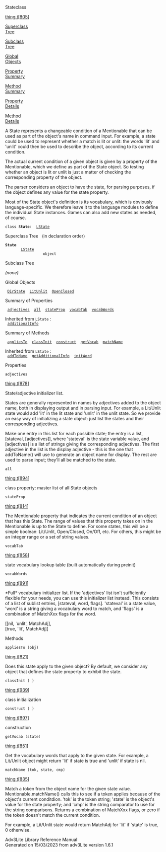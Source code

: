 ---
---
<span class="title">State</span><span class="type">class</span>

[thing.t](../file/thing.t.html)\[[805](../source/thing.t.html#805)\]

[Superclass  
Tree](#_SuperClassTree_)

[Subclass  
Tree](#_SubClassTree_)

[Global  
Objects](#_ObjectSummary_)

[Property  
Summary](#_PropSummary_)

[Method  
Summary](#_MethodSummary_)

[Property  
Details](#_Properties_)

[Method  
Details](#_Methods_)

<div class="fdesc">

A State represents a changeable condition of a Mentionable that can be
used as part of the object's name in command input. For example, a state
could be used to represent whether a match is lit or unlit: the words
'lit' and 'unlit' could then be used to describe the object, according
to its current condition.

The actual current condition of a given object is given by a property of
the Mentionable, which we define as part of the State object. So testing
whether an object is lit or unlit is just a matter of checking the
corresponding property of the object.

The parser considers an object to have the state, for parsing purposes,
if the object defines any value for the state property.

Most of the State object's definition is its vocabulary, which is
obviously language-specific. We therefore leave it to the language
modules to define the individual State instances. Games can also add new
states as needed, of course.

`class `**`State`**` :   `[`LState`](../object/LState.html)

</div>

<span id="_SuperClassTree_"></span>

<div class="mjhd">

<span class="hdln">Superclass Tree</span>   (in declaration order)

</div>

**`State`**  
`         `[`LState`](../object/LState.html)  
`                 object`  
<span id="_SubClassTree_"></span>

<div class="mjhd">

<span class="hdln">Subclass Tree</span>  

</div>

*(none)* <span id="_ObjectSummary_"></span>

<div class="mjhd">

<span class="hdln">Global Objects</span>  

</div>

` `[`DirState`](../object/DirState.html)`  `[`LitUnlit`](../object/LitUnlit.html)`  `[`OpenClosed`](../object/OpenClosed.html)`  `
<span id="_PropSummary_"></span>

<div class="mjhd">

<span class="hdln">Summary of Properties</span>  

</div>

` `[`adjectives`](#adjectives)`  `[`all`](#all)`  `[`stateProp`](#stateProp)`  `[`vocabTab`](#vocabTab)`  `[`vocabWords`](#vocabWords)`  `

Inherited from `LState` :  
` `[`additionalInfo`](../object/LState.html#additionalInfo)`  `

<span id="_MethodSummary_"></span>

<div class="mjhd">

<span class="hdln">Summary of Methods</span>  

</div>

` `[`appliesTo`](#appliesTo)`  `[`classInit`](#classInit)`  `[`construct`](#construct)`  `[`getVocab`](#getVocab)`  `[`matchName`](#matchName)`  `

Inherited from `LState` :  
` `[`addToName`](../object/LState.html#addToName)`  `[`getAdditionalInfo`](../object/LState.html#getAdditionalInfo)`  `[`initWord`](../object/LState.html#initWord)`  `

<span id="_Properties_"></span>

<div class="mjhd">

<span class="hdln">Properties</span>  

</div>

<span id="adjectives"></span>

`adjectives`

[thing.t](../file/thing.t.html)\[[878](../source/thing.t.html#878)\]

<div class="desc">

State/adjective initializer list.

States are generally represented in names by adjectives added to the
object name, both in displaying output and in parsing input. For
example, a Lit/Unlit state would add 'lit' in the lit state and 'unlit'
in the unlit state. So we provide an easy way of initializing a state
object: just list the states and their corresponding adjectives.

Make one entry in this list for each possible state; the entry is a
list, \[stateval, \[adjectives\]\], where 'stateval' is the state
variable value, and \[adjectives\] is a list of strings giving the
corresponding adjectives. The first adjective in the list is the display
adjective - this is the one that addToName() will use to generate an
object name for display. The rest are used to parse input; they'll all
be matched to the state.

</div>

<span id="all"></span>

`all`

[thing.t](../file/thing.t.html)\[[894](../source/thing.t.html#894)\]

<div class="desc">

class property: master list of all State objects

</div>

<span id="stateProp"></span>

`stateProp`

[thing.t](../file/thing.t.html)\[[814](../source/thing.t.html#814)\]

<div class="desc">

The Mentionable property that indicates the current condition of an
object that has this State. The range of values that this property takes
on in the Mentionable is up to the State to define. For some states,
this will be a simple boolean: Lit/Unlit, Open/Closed, On/Off, etc. For
others, this might be an integer range or a set of string values.

</div>

<span id="vocabTab"></span>

`vocabTab`

[thing.t](../file/thing.t.html)\[[858](../source/thing.t.html#858)\]

<div class="desc">

state vocabulary lookup table (built automatically during preinit)

</div>

<span id="vocabWords"></span>

`vocabWords`

[thing.t](../file/thing.t.html)\[[891](../source/thing.t.html#891)\]

<div class="desc">

\*Full\* vocabulary initializer list. If the 'adjectives' list isn't
sufficiently flexible for your needs, you can use this initializer list
instead. This consists of a list of sublist entries, \[stateval, word,
flags\]. 'stateval' is a state value, 'word' is a string giving a
vocabulary word to match, and 'flags' is a combination of MatchXxx flags
for the word.

  
\[\[nil, 'unlit', MatchAdj\],  
\[true, 'lit', MatchAdj\]\]

</div>

<span id="_Methods_"></span>

<div class="mjhd">

<span class="hdln">Methods</span>  

</div>

<span id="appliesTo"></span>

`appliesTo (obj)`

[thing.t](../file/thing.t.html)\[[821](../source/thing.t.html#821)\]

<div class="desc">

Does this state apply to the given object? By default, we consider any
object that defines the state property to exhibit the state.

</div>

<span id="classInit"></span>

`classInit ( )`

[thing.t](../file/thing.t.html)\[[939](../source/thing.t.html#939)\]

<div class="desc">

class initialization

</div>

<span id="construct"></span>

`construct ( )`

[thing.t](../file/thing.t.html)\[[897](../source/thing.t.html#897)\]

<div class="desc">

construction

</div>

<span id="getVocab"></span>

`getVocab (state)`

[thing.t](../file/thing.t.html)\[[851](../source/thing.t.html#851)\]

<div class="desc">

Get the vocabulary words that apply to the given state. For example, a
Lit/Unlit object might return 'lit' if state is true and 'unlit' if
state is nil.

</div>

<span id="matchName"></span>

`matchName (tok, state, cmp)`

[thing.t](../file/thing.t.html)\[[835](../source/thing.t.html#835)\]

<div class="desc">

Match a token from the object name for the given state value.
Mentionable.matchName() calls this to see if a token applies because of
the object's current conditdion. 'tok' is the token string; 'state' is
the object's value for the state property; and 'cmp' is the string
comparator to use for the string comparisons. Returns a combination of
MatchXxx flags, or zero if the token doesn't match the current
condition.

For example, a Lit/Unlit state would return MatchAdj for 'lit' if
'state' is true, 0 otherwise.

</div>

<div class="ftr">

Adv3Lite Library Reference Manual  
Generated on 15/03/2023 from adv3Lite version 1.6.1

</div>
